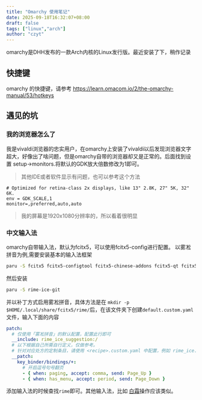 ```yaml
---
title: "Omarchy 使用笔记"
date: 2025-09-18T16:32:07+08:00
draft: false
tags: ["linux","arch"]
author: "czyt"
---
```

omarchy是DHH发布的一款Arch内核的Linux发行版。最近安装了下，稍作记录

## 快捷键

omarchy 的快捷键，请参考 https://learn.omacom.io/2/the-omarchy-manual/53/hotkeys

## 遇见的坑

### 我的浏览器怎么了

我是vivaldi浏览器的忠实用户，在omarchy上安装了vivaldi以后发现浏览器文字超大，好像出了啥问题，但是omarchy自带的浏览器却又是正常的。后面找到设置 setup->monitors.将默认的GDK放大倍数修改为1即可。
> 其他IDE或者软件显示有问题，也可以参考这个方法

```
# Optimized for retina-class 2x displays, like 13" 2.8K, 27" 5K, 32" 6K.
env = GDK_SCALE,1
monitor=,preferred,auto,auto
```

> 我的屏幕是1920x1080分辨率的，所以看着很明显

### 中文输入法
omarchy自带输入法，默认为fcitx5，可以使用fcitx5-config进行配置。
以雾凇拼音为例,需要安装基本的输入法框架
```bash
paru -S fcitx5 fcitx5-configtool fcitx5-chinese-addons fcitx5-qt fcitx5-gtk  fcitx5-rime
```
然后安装
```bash
paru -S rime-ice-git
```
并以补丁方式启用雾凇拼音，具体方法是在 `mkdir -p $HOME/.local/share/fcitx5/rime/`后，在该文件夹下创建`default.custom.yaml`文件，输入下面的内容
```yaml
patch:
  # 仅使用「雾凇拼音」的默认配置，配置此行即可
  __include: rime_ice_suggestion:/
  # 以下根据自己所需自行定义，仅做参考。
  # 针对对应处方的定制条目，请使用 <recipe>.custom.yaml 中配置，例如 rime_ice.custom.yaml
  __patch:
    key_binder/bindings/+:
      # 开启逗号句号翻页
      - { when: paging, accept: comma, send: Page_Up }
      - { when: has_menu, accept: period, send: Page_Down }
```
添加输入法的时候查找`rime`即可。其他输入法，比如 [白霜](https://github.com/gaboolic/rime-frost)操作应该类似。
